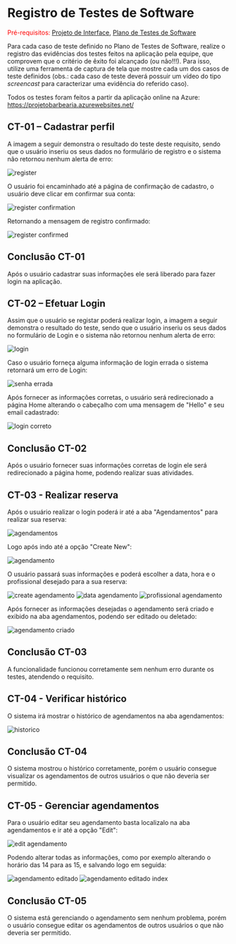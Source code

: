 # Registro de Testes de Software

<span style="color:red">Pré-requisitos: <a href="3-Projeto de Interface.md"> Projeto de Interface</a></span>, <a href="8-Plano de Testes de Software.md"> Plano de Testes de Software</a>

Para cada caso de teste definido no Plano de Testes de Software, realize o registro das evidências dos testes feitos na aplicação pela equipe, que comprovem que o critério de êxito foi alcançado (ou não!!!). Para isso, utilize uma ferramenta de captura de tela que mostre cada um dos casos de teste definidos (obs.: cada caso de teste deverá possuir um vídeo do tipo _screencast_ para caracterizar uma evidência do referido caso).

Todos os testes foram feitos a partir da aplicação online na Azure: https://projetobarbearia.azurewebsites.net/

## CT-01 – Cadastrar perfil
A imagem a seguir demonstra o resultado do teste deste requisito, sendo que o usuário inseriu os seus dados no formulário de registro e o sistema não retornou nenhum alerta de erro:

![register](https://github.com/ICEI-PUC-Minas-PMV-ADS/pmv-ads-2023-1-e2-proj-int-t6-agendamento-de-horarios/assets/82223068/68f1d109-0001-41cc-9f76-d0f70b8d1835)

O usuário foi encaminhado até a página de confirmação de cadastro, o usuário deve clicar em confirmar sua conta:

![register confirmation](https://github.com/ICEI-PUC-Minas-PMV-ADS/pmv-ads-2023-1-e2-proj-int-t6-agendamento-de-horarios/assets/82223068/5f7ea3f9-e18d-4d64-9ad0-1324148eb4f4)

Retornando a mensagem de registro confirmado:

![register confirmed](https://github.com/ICEI-PUC-Minas-PMV-ADS/pmv-ads-2023-1-e2-proj-int-t6-agendamento-de-horarios/assets/82223068/d6f3070f-cdcb-4fac-90a6-2a89bed07bb3)

## Conclusão CT-01

Após o usuário cadastrar suas informações ele será liberado para fazer login na aplicação.

## CT-02 – Efetuar Login

Assim que o usuário se registar poderá realizar login, a imagem a seguir demonstra o resultado do teste, sendo que o usuário inseriu os seus dados no formulário de Login e o sistema não retornou nenhum alerta de erro:

![login](https://github.com/ICEI-PUC-Minas-PMV-ADS/pmv-ads-2023-1-e2-proj-int-t6-agendamento-de-horarios/assets/82223068/e951264b-5651-459d-85d5-5fbd2b07b757)

Caso o usuário forneça alguma informação de login errada o sistema retornará um erro de Login:

![senha errada](https://github.com/ICEI-PUC-Minas-PMV-ADS/pmv-ads-2023-1-e2-proj-int-t6-agendamento-de-horarios/assets/82223068/bcfea3fa-0c9b-464a-b048-6c21f6a12c9a)

Após fornecer as informações corretas, o usuário será redirecionado a página Home alterando o cabeçalho com uma mensagem de "Hello" e seu email cadastrado:

![login correto](https://github.com/ICEI-PUC-Minas-PMV-ADS/pmv-ads-2023-1-e2-proj-int-t6-agendamento-de-horarios/assets/82223068/4c8f23ec-c0ec-4599-819b-d02ed4156e6e)

## Conclusão CT-02

Após o usuário fornecer suas informações corretas de login ele será redirecionado a página home, podendo realizar suas atividades.

## CT-03 - Realizar reserva

Após o usuário realizar o login poderá ir até a aba "Agendamentos" para realizar sua reserva:

![agendamentos](https://github.com/ICEI-PUC-Minas-PMV-ADS/pmv-ads-2023-1-e2-proj-int-t6-agendamento-de-horarios/assets/82223068/e24a2e57-623d-455d-8fcd-e9eaefe50c9e)

Logo após indo até a opção "Create New":

![agendamento](https://github.com/ICEI-PUC-Minas-PMV-ADS/pmv-ads-2023-1-e2-proj-int-t6-agendamento-de-horarios/assets/82223068/22f416b0-e854-45c2-982d-423bfa25b186)

O usuário passará suas informações e poderá escolher a data, hora e o profissional desejado para a sua reserva:

![create agendamento](https://github.com/ICEI-PUC-Minas-PMV-ADS/pmv-ads-2023-1-e2-proj-int-t6-agendamento-de-horarios/assets/82223068/5dd6730f-8a1a-4870-8b61-7e06ba35383a)
![data agendamento](https://github.com/ICEI-PUC-Minas-PMV-ADS/pmv-ads-2023-1-e2-proj-int-t6-agendamento-de-horarios/assets/82223068/c44667cf-e4db-4e08-97f8-e276520054cf)
![profissional agendamento](https://github.com/ICEI-PUC-Minas-PMV-ADS/pmv-ads-2023-1-e2-proj-int-t6-agendamento-de-horarios/assets/82223068/a60fb55d-65be-4169-a99b-91c4b8d9a8c2)

Após fornecer as informações desejadas o agendamento será criado e exibido na aba agendamentos, podendo ser editado ou deletado:

![agendamento criado](https://github.com/ICEI-PUC-Minas-PMV-ADS/pmv-ads-2023-1-e2-proj-int-t6-agendamento-de-horarios/assets/82223068/d216348a-37d7-4965-a77d-1fb3b59d69f4)

## Conclusão CT-03

A funcionalidade funcionou corretamente sem nenhum erro durante os testes, atendendo o requisito.

## CT-04 - Verificar histórico

O sistema irá mostrar o histórico de agendamentos na aba agendamentos:

![historico](https://github.com/ICEI-PUC-Minas-PMV-ADS/pmv-ads-2023-1-e2-proj-int-t6-agendamento-de-horarios/assets/82223068/fcc56489-8928-4f75-acdb-0329c522c180)

## Conclusão CT-04

O sistema mostrou o histórico corretamente, porém o usuário consegue visualizar os agendamentos de outros usuários o que não deveria ser permitido.

## CT-05 - Gerenciar agendamentos

Para o usuário editar seu agendamento basta localizalo na aba agendamentos e ir até a opção "Edit":

![edit agendamento](https://github.com/ICEI-PUC-Minas-PMV-ADS/pmv-ads-2023-1-e2-proj-int-t6-agendamento-de-horarios/assets/82223068/e2ec8803-fce3-47b3-8f00-33e409606e6f)

Podendo alterar todas as informações, como por exemplo alterando o horário das 14 para as 15, e salvando logo em seguida:

![agendamento editado](https://github.com/ICEI-PUC-Minas-PMV-ADS/pmv-ads-2023-1-e2-proj-int-t6-agendamento-de-horarios/assets/82223068/9f3e6069-3aa2-4349-8bb4-025b12f96ba1)
![agendamento editado index](https://github.com/ICEI-PUC-Minas-PMV-ADS/pmv-ads-2023-1-e2-proj-int-t6-agendamento-de-horarios/assets/82223068/bb731e57-d921-485b-95f5-dd0b5276e7a2)

## Conclusão CT-05

O sistema está gerenciando o agendamento sem nenhum problema, porém o usuário consegue editar os agendamentos de outros usuários o que não deveria ser permitido.
